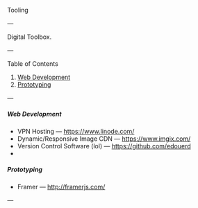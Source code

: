Tooling

—

Digital Toolbox.

—

Table of Contents

1. [Web Development](web-development)
2. [Prototyping](prototyping)

—

##### Web Development

- VPN Hosting — https://www.linode.com/
- Dynamic/Responsive Image CDN — https://www.imgix.com/
- Version Control Software (lol) — https://github.com/edouerd
- 

##### Prototyping

- Framer — http://framerjs.com/

—
